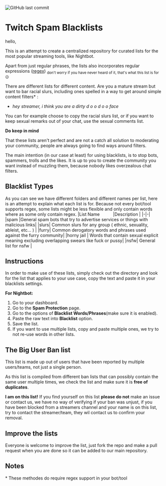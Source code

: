 
![GitHub last commit](https://img.shields.io/github/last-commit/dakkafex/Twitch-spam-blacklist?label=Las%20Updated&style=for-the-badge)
# Twitch Spam Blacklists
hello,

This is an attempt to create a centralized repository for curated lists for the most popular streaming tools, like Nightbot.

Apart from just regular phrases, the lists also incorporates regular expressions ([regex](https://en.wikipedia.org/wiki/Regular_expression))
<sub>don't worry if you have never heard of it, that's what this list is for 😉

There are different lists for different content. 
Are you a mature stream but want to bar racial slurs, including ones spelled in a way to get around simple content filters* : 

 - *hey streamer, i think you are a dirty d o o d o o face*

You can for example choose to copy the racial slurs list, or if you want to keep sexual remarks out of your chat, use the sexual comments list.

**Do keep in mind**

That these lists aren't perfect and are not a catch all solution to moderating your community, people are always going to find ways around filters.

The main intention (in our case at least) for using blacklists, is to stop bots, spammers, trolls and the likes.
It is up to you to create the community you want instead of muzzling them, because nobody likes overzealous chat filters. 

## Blacklist Types
As you can see we have different folders and different names per list, here is an attempt to explain what each list is for.
Because not every bot/tool supports regex, some lists might be less flexible and only contain words where as some only contain regex.
|List Name &nbsp; &nbsp; &nbsp; &nbsp; &nbsp; |Description  |
|-|-|
|spam  |General spam bots that try to advertise services or things with malicious links|
|slurs| Common slurs for any group ( ethnic, sexuality, ableist, etc... ) |
|furry| Common derogatory words and phrases used against the furry community|
|horny jail | Words that contain sexual explicit meaning excluding overlapping swears like fuck or pussy|
|nsfw| General list for nsfw |

## Instructions
In order to make use of these lists, simply check out the directory and look for the list that applies to your use case, copy the text and paste it in your blacklists settings.

**For Nightbot:**
 1. Go to your dashboard.
 2. Go to the **Spam Protection** page.
 3. Go to the options of  **Blacklist Words/Phrases**(make sure it is enabled).
 4. Paste the raw text into **Blacklist** option.
 5. Save the list.
 6. If you want to use multiple lists, copy and paste multiple ones, we try to not re-use words in other lists.

## The Big User Ban list
This list is made up out of users that have been reported by multiple users/teams, not just a single person.

As this list is compiled from different ban lists that can possibly contain the same user multiple times, we check the list and make sure it is **free of duplicates**.

**I am on this list!**
If you find yourself on this list **please do not** make an issue or contact us, we have no way of verifying if your ban was unjust, if you have been blocked from a streamers channel and your name is on this list, try to contact the streamer/team, they wil contact us to confirm your removal.

## Improve the lists
Everyone is welcome to improve the list, just fork the repo and make a pull request when you are done so it can be added to our main repository. 

## Notes

\* These methodes do require regex support in your bot/tool
